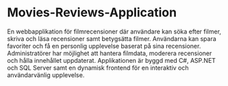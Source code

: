 # Movies-Reviews-Application
En webbapplikation för filmrecensioner där användare kan söka efter filmer, skriva och läsa recensioner samt betygsätta filmer. Användarna kan spara favoriter och få en personlig upplevelse baserat på sina recensioner. Administratörer har möjlighet att hantera filmdata, moderera recensioner och hålla innehållet uppdaterat. Applikationen är byggd med C#, ASP.NET och SQL Server samt en dynamisk frontend för en interaktiv och användarvänlig upplevelse.
